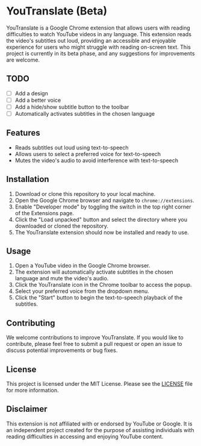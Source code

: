 # YouTranslate (Beta)

YouTranslate is a Google Chrome extension that allows users with reading difficulties to watch YouTube videos in any language. This extension reads the video's subtitles out loud, providing an accessible and enjoyable experience for users who might struggle with reading on-screen text. This project is currently in its beta phase, and any suggestions for improvements are welcome.

## TODO

- [ ] Add a design
- [ ] Add a better voice
- [ ] Add a hide/show subtitle button to the toolbar
- [ ] Automatically activates subtitles in the chosen language

## Features

- Reads subtitles out loud using text-to-speech
- Allows users to select a preferred voice for text-to-speech
- Mutes the video's audio to avoid interference with text-to-speech

## Installation

1. Download or clone this repository to your local machine.
2. Open the Google Chrome browser and navigate to `chrome://extensions`.
3. Enable "Developer mode" by toggling the switch in the top right corner of the Extensions page.
4. Click the "Load unpacked" button and select the directory where you downloaded or cloned the repository.
5. The YouTranslate extension should now be installed and ready to use.

## Usage

1. Open a YouTube video in the Google Chrome browser.
2. The extension will automatically activate subtitles in the chosen language and mute the video's audio.
3. Click the YouTranslate icon in the Chrome toolbar to access the popup.
4. Select your preferred voice from the dropdown menu.
5. Click the "Start" button to begin the text-to-speech playback of the subtitles.

## Contributing

We welcome contributions to improve YouTranslate. If you would like to contribute, please feel free to submit a pull request or open an issue to discuss potential improvements or bug fixes.

## License

This project is licensed under the MIT License. Please see the [LICENSE](LICENSE) file for more information.

## Disclaimer

This extension is not affiliated with or endorsed by YouTube or Google. It is an independent project created for the purpose of assisting individuals with reading difficulties in accessing and enjoying YouTube content.
